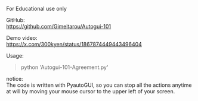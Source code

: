 For Educational use only

GitHub:<br>
<https://github.com/Gimeitarou/Autogui-101>

Demo video:<br>
<https://x.com/300kyen/status/1867874449443496404>

Usage:<br>
>python 'Autogui-101-Agreement.py'

notice:<br>
The code is written with PyautoGUI, so you can stop all the actions anytime at will by moving your mouse cursor to the upper left of your screen.
